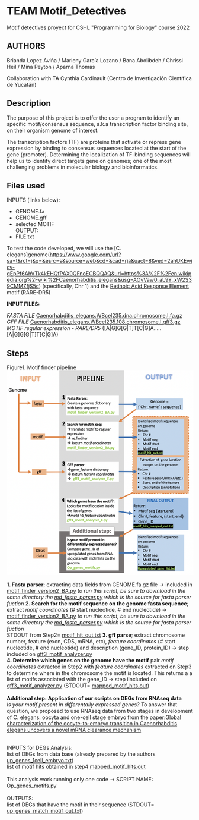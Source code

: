 # TEAM Motif_Detectives
Motif detectives proyect for CSHL "Programming for Biology" course 2022

## AUTHORS

Brianda Lopez Aviña / Marleny García Lozano / Bana Abolibdeh / Chrissi Heil / Mina Peyton / Aparna Thomas

Collaboration with TA Cynthia Cardinault (Centro de Investigación Científica de Yucatán)

## Description
The purpose of this project is to offer the user a program to identify an specific motif/consensus sequence, a.k.a transcription factor binding site, on their organism genome of interest. 

The transcription factors (TF) are proteins that activate or repress gene expression by binding to consensus sequences located at the start of the gene (promoter). Determining the localization of TF-binding sequences will help us to identify direct targets gene on genomes; one of the most challenging problems in molecular biology and bioinformatics. 

## Files used 

INPUTS (links below): <br>
- GENOME.fa <br>
- GENOME.gff <br> 
- selected MOTIF <br>
OUTPUT: <br>
- FILE.txt 

To test the code developed, we will use the [C. elegans]genome(https://www.google.com/url?sa=t&rct=j&q=&esrc=s&source=web&cd=&cad=rja&uact=8&ved=2ahUKEwicv-qEpPf6AhVTk4kEHQfPAX0QFnoECBQQAQ&url=https%3A%2F%2Fen.wikipedia.org%2Fwiki%2FCaenorhabditis_elegans&usg=AOvVaw0_aL9Y_xW2S39CMMZfjS5c) (specifically, Chr 1) and the [Retinoic Acid Response Element](https://www.researchgate.net/figure/Alignments-of-known-DR5-RARE-motifs-in-the-promoters-of-the-Cyp26A1-RAR2-RAR2-RAR2_fig1_232304935) motif (RARE-DR5)

**INPUT FILES:**

*FASTA FILE* [Caenorhabditis_elegans.WBcel235.dna.chromosome.I.fa.gz](https://nam04.safelinks.protection.outlook.com/?url=https%3A%2F%2Fftp.ensembl.org%2Fpub%2Frelease-108%2Ffasta%2Fcaenorhabditis_elegans%2Fdna%2FCaenorhabditis_elegans.WBcel235.dna.chromosome.I.fa.gz&amp;data=05%7C01%7Cbrianda.lavina%40uky.edu%7C2e3e746bc07c4ff37e6208dab3d1e55b%7C2b30530b69b64457b818481cb53d42ae%7C0%7C0%7C638020012360908962%7CUnknown%7CTWFpbGZsb3d8eyJWIjoiMC4wLjAwMDAiLCJQIjoiV2luMzIiLCJBTiI6Ik1haWwiLCJXVCI6Mn0%3D%7C3000%7C%7C%7C&amp;sdata=8B6wS2qgy9x63e%2FgpBYHPQLxKGsh49EiRrJjqm6VXt4%3D&amp;reserved=0) <br>
*GFF FILE* [Caenorhabditis_elegans.WBcel235.108.chromosome.I.gff3.gz](https://nam04.safelinks.protection.outlook.com/?url=https%3A%2F%2Fftp.ensembl.org%2Fpub%2Frelease-108%2Fgff3%2Fcaenorhabditis_elegans%2FCaenorhabditis_elegans.WBcel235.108.chromosome.I.gff3.gz&amp;data=05%7C01%7Cbrianda.lavina%40uky.edu%7C2e3e746bc07c4ff37e6208dab3d1e55b%7C2b30530b69b64457b818481cb53d42ae%7C0%7C0%7C638020012360908962%7CUnknown%7CTWFpbGZsb3d8eyJWIjoiMC4wLjAwMDAiLCJQIjoiV2luMzIiLCJBTiI6Ik1haWwiLCJXVCI6Mn0%3D%7C3000%7C%7C%7C&amp;sdata=IjQ8oMkJUT6dmwoNK1aUt2NxxDGhMTtEjOVkxfc7Va0%3D&amp;reserved=0)<br>
*MOTIF regular expression - RARE/DR5* ([A|G]G[G|T]T[C|G]A.....[A|G]G[G|T]T[C|G]A)

## Steps

Figure1. Motif finder pipeline
![MOTIF FINDER PROGRAM](https://github.com/Bla880/Motif_Detectives/blob/main/Fig1.MotifPipeline.png)

**1. Fasta parser**; extracting data fields from GENOME.fa.gz file ->  included in [motif_finder_version2_BA.py](https://github.com/cyntsc/Motif_Detectives/blob/main/motif_finder_version2_BA.py) *to run this script, be sure to download in the same directory the [md_fasta_parser.py](https://github.com/cyntsc/Motif_Detectives/blob/main/md_fasta_parser.py) which is the source for fasta parser fuction* 
**2. Search for the motif sequence on the genome fasta sequence**; extract *motif coordinates* (# start nucleotide, # end nucleotide) -> [motif_finder_version2_BA.py](https://github.com/cyntsc/Motif_Detectives/blob/main/motif_finder_version2_BA.py) *to run this script, be sure to download in the same directory the [md_fasta_parser.py](https://github.com/cyntsc/Motif_Detectives/blob/main/md_fasta_parser.py) which is the source for fasta parser fuction* <br>
STDOUT from Step2= [motif_hit_out.txt](https://github.com/cyntsc/Motif_Detectives/blob/main/motif_hit_out.txt)
**3. gff parse**; extract chromosome number, feature (exon, CDS, mRNA, etc), *feature coordinates* (# start nucleotide, # end nucleotide) and description (gene_ID, protein_ID) -> step included on [gff3_motif_analyzer.py](https://github.com/cyntsc/Motif_Detectives/blob/main/gff3_motif_analyzer.py) <br>
**4. Determine which genes on the genome have the motif** pair *motif coordinates* extracted in Step2 with *feature coordinates* extracted on Step3 to determine where in the chromosome the motif is located. This returns a a list of motifs associated with the gene_ID -> step iincluded on [gff3_motif_analyzer.py](https://github.com/cyntsc/Motif_Detectives/blob/main/gff3_motif_analyzer.py) (STDOUT= [mapped_motif_hits.out](https://github.com/cyntsc/Motif_Detectives/blob/main/mapped_motif_hits.out))<br>
<br>
**Additional step: Application of our scripts on DEGs from RNAseq data** <br>
*Is your motif present in differentally expressed genes?*
To answer that question, we proposed to use RNAseq data from two stages in development of C. elegans: oocyta and one-cell stage embryo from the paper:[Global characterization of the oocyte-to-embryo transition in Caenorhabditis elegans uncovers a novel mRNA clearance mechanism](https://www.embopress.org/doi/full/10.15252/embj.201488769)<br>
<br>

INPUTS for DEGs Analysis: <br>
list of DEGs from data base (already prepared by the authors [up_genes_1cell_embryo.txt](https://github.com/cyntsc/Motif_Detectives/blob/main/up_genes_1cell_embryo.txt)) <br>
list of motif hits obtained in step4 [mapped_motif_hits.out](https://github.com/cyntsc/Motif_Detectives/blob/main/mapped_motif_hits.out) <br>
<br>
This analysis work running only one code -> SCRIPT NAME: [Op_genes_motifs.py](https://github.com/cyntsc/Motif_Detectives/blob/main/op_genes_motifs.py)<br>
<br>
OUTPUTS: <br>
list of DEGs that have the motif in their sequence (STDOUT= [up_genes_match_motif_out.txt](https://github.com/cyntsc/Motif_Detectives/blob/main/up_genes_match_motif_out.txt))
